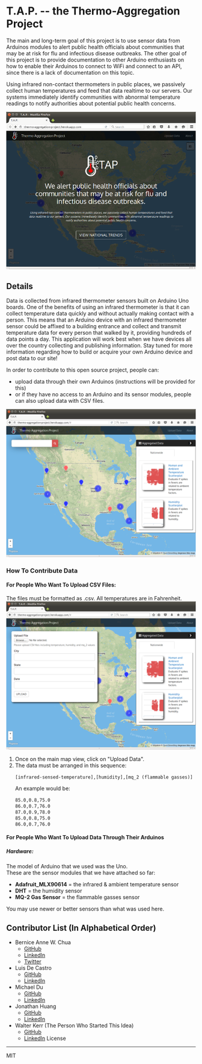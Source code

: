 # T.A.P. -- the Thermo-Aggregation Project

The main and long-term goal of this project is to use sensor data from Arduinos modules to alert public health officials about communities that may be at risk for flu and infectious disease outbreaks.  The other goal of this project is to provide documentation to other Arduino enthusiasts on how to enable their Arduinos to connect to WiFi and connect to an API, since there is a lack of documentation on this topic.  

Using infrared non-contact thermometers in public places, we passively collect human temperatures and feed that data realtime to our servers. Our systems immediately identify communities with abnormal temperature readings to notify authorities about potential public health concerns.

![Thermo-Aggregation Project Landing Page](/thermo-aggregation-project-landing-page.png?raw=true "Thermo-Aggregation Project Landing Page")

## Details
Data is collected from infrared thermometer sensors built on Arduino Uno boards. One of the benefits of using an infrared thermometer is that it can collect temperature data quickly and without actually making contact with a person. This means that an Arduino device with an infrared thermometer sensor could be affixed to a building entrance and collect and transmit temperature data for every person that walked by it, providing hundreds of data points a day.
This application will work best when we have devices all over the country collecting and publishing information. Stay tuned for more information regarding how to build or acquire your own Arduino device and post data to our site! 

In order to contribute to this open source project, people can:
- upload data through their own Arduinos (instructions will be provided for this)
- or if they have no access to an Arduino and its sensor modules, people can also upload data with CSV files.

![Thermo-Aggregation Project Main View](/thermo-aggregation-project-main-view.png?raw=true "Thermo-Aggregation Project Main View")

### How To Contribute Data
#### For People Who Want To Upload CSV Files:
The files must be formatted as .csv.  All temperatures are in Fahrenheit.
![Thermo-Aggregation Project How To Upload CSV Files](/thermo-aggregation-project-upload-csv.png?raw=true "Thermo-Aggregation Project How To Upload CSV Files")
1. Once on the main map view, click on "Upload Data".
2. The data must be arranged in this sequence:
    ```
    [infrared-sensed-temperature],[humidity],[mq_2 (flammable gasses)]
    ```
    An example would be:
    ```
    85.0,0.8,75.0
    86.0,0.7,76.0
    87.0,0.9,78.0
    85.0,0.8,75.0
    86.0,0.7,76.0
    ```

#### For People Who Want To Upload Data Through Their Arduinos
##### Hardware:
The model of Arduino that we used was the Uno.  
These are the sensor modules that we have attached so far:
- **Adafruit_MLX90614** = the infrared & ambient temperature sensor
- **DHT** = the humidity sensor
- **MQ-2 Gas Sensor** = the flammable gasses sensor

You may use newer or better sensors than what was used here.


## Contributor List (In Alphabetical Order)
- Bernice Anne W. Chua
  - [GitHub](https://github.com/BerniceChua)
  - [LinkedIn](https://linkedin.com/in/bernicechua415)
  - [Twitter](https://twitter.com/ChuaBernice)
- Luis De Castro
  - [GitHub](https://github.com/HolixSF)
  - [LinkedIn](https://www.linkedin.com/in/holixsf)
- Michael Du
  - [GitHub](https://github.com/supermikol)
  - [LinkedIn](https://www.linkedin.com/in/michael-du-4927555)
- Jonathan Huang
  - [GitHub](https://github.com/jonwhuang)
  - [LinkedIn](https://www.linkedin.com/in/jonathan-huang-84659971)
- Walter Kerr (The Person Who Started This Idea)
  - [GitHub](https://github.com/WALTERKERR)
  - [LinkedIn](https://www.linkedin.com/in/walter-kerr-2163336a)
License
----

MIT
